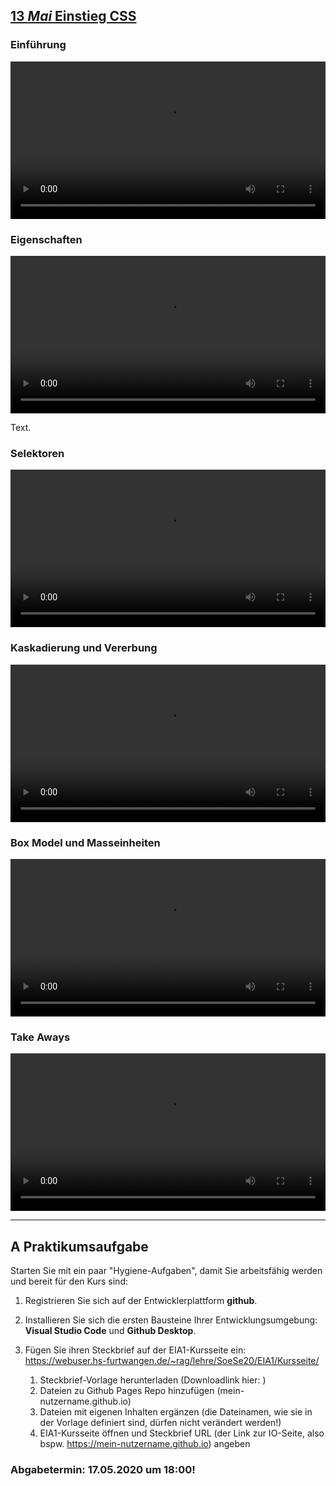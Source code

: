 ## [**13 _Mai_** Einstieg CSS]()

### Einführung
<video controls width="100%"> 
    <source src="https://lehre.gabriel-rausch.de/HFU/EIA1_SoSe20/L03/01_Einstieg_in_CSS.mp4" type="video/mp4"> 
    <a href="https://lehre.gabriel-rausch.de/HFU/EIA1_SoSe20/L03/01_Einstieg_in_CSS.mp4">Zum Video</a>
</video>

### Eigenschaften
<video controls width="100%"> 
    <source src="https://lehre.gabriel-rausch.de/HFU/EIA1_SoSe20/L03/02_CSS_Eigenschaften.mp4" type="video/mp4"> 
    <a href="https://lehre.gabriel-rausch.de/HFU/EIA1_SoSe20/L03/02_CSS_Eigenschaften.mp4">Zum Video</a>
</video>

Text.

### Selektoren
<video controls width="100%"> 
    <source src="https://lehre.gabriel-rausch.de/HFU/EIA1_SoSe20/L03/03_CSS_Selektoren.mp4" type="video/mp4"> 
    <a href="https://lehre.gabriel-rausch.de/HFU/EIA1_SoSe20/L03/03_CSS_Selektoren.mp4">Zum Video</a>
</video>

### Kaskadierung und Vererbung
<video controls width="100%"> 
    <source src="https://lehre.gabriel-rausch.de/HFU/EIA1_SoSe20/L03/04_Kaskadierung_und_Vererbung.mp4" type="video/mp4"> 
    <a href="https://lehre.gabriel-rausch.de/HFU/EIA1_SoSe20/L03/04_Kaskadierung_und_Vererbung.mp4">Zum Video</a>
</video>

### Box Model und Masseinheiten
<video controls width="100%"> 
    <source src="https://lehre.gabriel-rausch.de/HFU/EIA1_SoSe20/L03/05_CSS_Box_Model_und_Masseinheiten.mp4" type="video/mp4"> 
    <a href="https://lehre.gabriel-rausch.de/HFU/EIA1_SoSe20/L03/05_CSS_Box_Model_und_Masseinheiten.mp4">Zum Video</a>
</video>

### Take Aways
<video controls width="100%"> 
    <source src="https://lehre.gabriel-rausch.de/HFU/EIA1_SoSe20/L03/06_Take_Aways.mp4" type="video/mp4"> 
    <a href="https://lehre.gabriel-rausch.de/HFU/EIA1_SoSe20/L03/06_Take_Aways.mp4">Zum Video</a>
</video>

---

## **A** Praktikumsaufgabe

Starten Sie mit ein paar "Hygiene-Aufgaben", damit Sie arbeitsfähig werden und bereit für den Kurs sind:

1. Registrieren Sie sich auf der Entwicklerplattform **github**.

2. Installieren Sie sich die ersten Bausteine Ihrer Entwicklungsumgebung: **Visual Studio Code** und **Github Desktop**.

3. Fügen Sie ihren Steckbrief auf der EIA1-Kursseite ein: https://webuser.hs-furtwangen.de/~rag/lehre/SoeSe20/EIA1/Kursseite/

    1. Steckbrief-Vorlage herunterladen (Downloadlink hier: )
    2. Dateien zu Github Pages Repo hinzufügen (mein-nutzername.github.io)
    3. Dateien mit eigenen Inhalten ergänzen (die Dateinamen, wie sie in der Vorlage definiert sind, dürfen nicht verändert werden!)
    4. EIA1-Kursseite öffnen und Steckbrief URL (der Link zur IO-Seite, also bspw. https://mein-nutzername.github.io) angeben

### Abgabetermin: 17.05.2020 um 18:00!